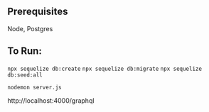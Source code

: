 ## Prerequisites

Node, Postgres

## To Run:

`npx sequelize db:create`
`npx sequelize db:migrate`
`npx sequelize db:seed:all`

`nodemon server.js`

http://localhost:4000/graphql

